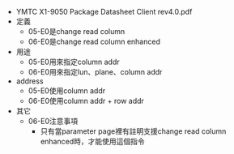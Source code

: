 - YMTC X1-9050 Package Datasheet Client rev4.0.pdf
- 定義
	- 05-E0是change read column
	- 06-E0是change read column enhanced
- 用途
	- 05-E0用來指定column addr
	- 06-E0用來指定lun、plane、column addr
- address
	- 05-E0使用column addr
	- 06-E0使用column addr + row addr
- 其它
	- 06-E0注意事項
		- 只有當parameter page裡有註明支援change read column enhanced時，才能使用這個指令